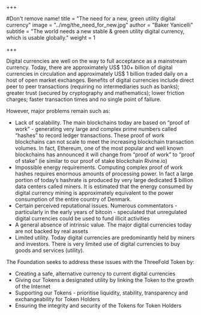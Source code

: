 +++

#Don't remove name!
title = "The need for a new, green utility digital currency"
image = "../img/the_need_for_new.jpg"
author = "Baker Yanicelli"
subtitle = "The world needs a new stable & green utility digital currency, which is usable globally."
weight = 1

+++

Digital currencies are well on the way to full acceptance as a mainstream currency. Today, there are approximately US$ 130+ billion of digital currencies in circulation and approximately US$ 1 billion traded daily on a host of open market exchanges.  Benefits of digital currencies include direct peer to peer transactions (requiring no intermediaries such as banks); greater trust (secured by cryptography and mathematics); lower friction charges; faster transaction times and no single point of failure.

However, major problems remain such as:

* Lack of scalability.  The main blockchains today are based on “proof of work” - generating very large and complex prime numbers called “hashes” to record ledger transactions.  These proof of work blockchains can not scale to meet the increasing blockchain transaction volumes.  In fact, Ethereum, one of the most popular and well known blockchains has announced it will change from “proof of work” to “proof of stake” (ie similar to our proof of stake blockchain Rivine.io)  
* Impossible energy requirements. Computing complex proof of work hashes requires enormous amounts of processing power.  In fact a large portion of today’s hashrate is produced by very large dedicated $ billion data centers called miners.  It is estimated that the energy consumed by digital currency mining is approximately equivalent to the power consumption of the entire country of Denmark.
* Certain perceived reputational issues.  Numerous commentators - particularly in the early years of bitcoin - speculated that unregulated digital currencies could be used to fund illicit activities
* A general absence of intrinsic value.  The major digital currencies today are not backed by  real assets
* Limited utility.  Today digital currencies are predominantly held by miners and investors.  There is very limited use of digital currencies to buy goods and services (utility).

The Foundation seeks to address these issues with the ThreeFold Token by:

* Creating a safe, alternative currency to current digital currencies
* Giving our Tokens a designated utility by linking the Token to the growth of the Internet
* Supporting our Tokens - prioritise liquidity, stability, transparency and exchangeability for Token Holders
* Ensuring the integrity and security of the Tokens for Token Holders
